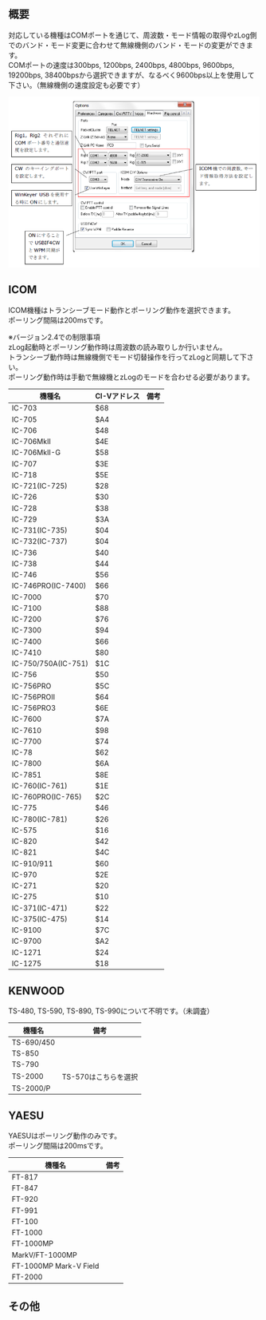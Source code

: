 ## 概要

対応している機種はCOMポートを通じて、周波数・モード情報の取得やzLog側でのバンド・モード変更に合わせて無線機側のバンド・モードの変更ができます。  
COMポートの速度は300bps, 1200bps, 2400bps, 4800bps, 9600bps, 19200bps, 38400bpsから選択できますが、なるべく9600bps以上を使用して下さい。（無線機側の速度設定も必要です）

![設定画面](https://github.com/jr8ppg/zLog/blob/images/rigcontrol.png)

## ICOM

ICOM機種はトランシーブモード動作とポーリング動作を選択できます。  
ポーリング間隔は200msです。

※バージョン2.4での制限事項  
zLog起動時とポーリング動作時は周波数の読み取りしか行いません。  
トランシーブ動作時は無線機側でモード切替操作を行ってzLogと同期して下さい。  
ポーリング動作時は手動で無線機とzLogのモードを合わせる必要があります。

|機種名|CI-Vアドレス|備考|
| ---- | ---- | ---- |
|IC-703|$68||
|IC-705|$A4||
|IC-706|$48||
|IC-706MkII|$4E||
|IC-706MkII-G|$58||
|IC-707|$3E||
|IC-718|$5E||
|IC-721(IC-725)|$28||
|IC-726|$30||
|IC-728|$38||
|IC-729|$3A||
|IC-731(IC-735)|$04||
|IC-732(IC-737)|$04||
|IC-736|$40||
|IC-738|$44||
|IC-746|$56||
|IC-746PRO(IC-7400)|$66||
|IC-7000|$70||
|IC-7100|$88||
|IC-7200|$76||
|IC-7300|$94||
|IC-7400|$66||
|IC-7410|$80||
|IC-750/750A(IC-751)|$1C||
|IC-756|$50||
|IC-756PRO|$5C||
|IC-756PROII|$64||
|IC-756PRO3|$6E||
|IC-7600|$7A||
|IC-7610|$98||
|IC-7700|$74||
|IC-78|$62||
|IC-7800|$6A||
|IC-7851|$8E||
|IC-760(IC-761)|$1E||
|IC-760PRO(IC-765)|$2C||
|IC-775|$46||
|IC-780(IC-781)|$26||
|IC-575|$16||
|IC-820|$42||
|IC-821|$4C||
|IC-910/911|$60||
|IC-970|$2E||
|IC-271|$20||
|IC-275|$10||
|IC-371(IC-471)|$22||
|IC-375(IC-475)|$14||
|IC-9100|$7C||
|IC-9700|$A2||
|IC-1271|$24||
|IC-1275|$18||

## KENWOOD

TS-480, TS-590, TS-890, TS-990について不明です。（未調査）

|機種名|備考|
| ---- | ---- |
|TS-690/450||
|TS-850||
|TS-790||
|TS-2000|TS-570はこちらを選択|
|TS-2000/P||

## YAESU

YAESUはポーリング動作のみです。  
ポーリング間隔は200msです。

|機種名|備考|
| ---- | ---- |
|FT-817||
|FT-847||
|FT-920||
|FT-991||
|FT-100||
|FT-1000||
|FT-1000MP||
|MarkV/FT-1000MP||
|FT-1000MP Mark-V Field||
|FT-2000||

## その他
